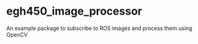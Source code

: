 # egh450_image_processor
An example package to subscribe to ROS images and process them using OpenCV
